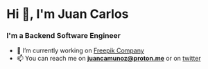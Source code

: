 
<h1>Hi 👋, I'm Juan Carlos</h1>
<h3>I'm a Backend Software Engineer</h3>

- 🔭 I’m currently working on <a href="https://freepik.com" target="blank">Freepik Company</a>
- 📫 You can reach me on **juancamunoz@proton.me** or on <a href="https://twitter.com/juanca_mnz" target="blank">twitter</a>
